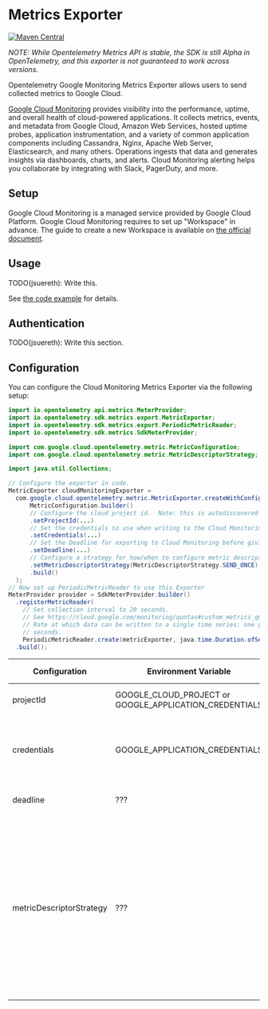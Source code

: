 # Metrics Exporter

[![Maven Central][maven-image]][maven-url]

*NOTE: While Opentelemetry Metrics API is stable, the SDK is still Alpha in OpenTelemetry, and this exporter is not guaranteed to work across versions.*

Opentelemetry Google Monitoring Metrics Exporter allows users to send collected metrics
to Google Cloud.

[Google Cloud Monitoring](https://cloud.google.com/monitoring) provides visibility into the performance, uptime, and overall health of cloud-powered applications. It collects metrics, events, and metadata from Google Cloud, Amazon Web Services, hosted uptime probes, application instrumentation, and a variety of common application components including Cassandra, Nginx, Apache Web Server, Elasticsearch, and many others. Operations ingests that data and generates insights via dashboards, charts, and alerts. Cloud Monitoring alerting helps you collaborate by integrating with Slack, PagerDuty, and more.

## Setup

Google Cloud Monitoring is a managed service provided by Google Cloud Platform. Google Cloud Monitoring requires to set up "Workspace" in advance. The guide to create a new Workspace is available on [the official document](https://cloud.google.com/monitoring/workspaces/create).

## Usage

TODO(jsuereth): Write this.

See [the code example](../../examples/metrics) for details.

## Authentication

TODO(jsuereth): Write this section.

## Configuration

You can configure the Cloud Monitoring Metrics Exporter via the following setup:

```java
import io.opentelemetry.api.metrics.MeterProvider;
import io.opentelemetry.sdk.metrics.export.MetricExporter;
import io.opentelemetry.sdk.metrics.export.PeriodicMetricReader;
import io.opentelemetry.sdk.metrics.SdkMeterProvider;

import com.google.cloud.opentelemetry.metric.MetricConfiguration;
import com.google.cloud.opentelemetry.metric.MetricDescriptorStrategy;

import java.util.Collections;

// Configure the exporter in code.
MetricExporter cloudMonitoringExporter =
  com.google.cloud.opentelemetry.metric.MetricExporter.createWithConfiguration(
      MetricConfiguration.builder()
      // Configure the cloud project id.  Note: this is autodiscovered by default.
      .setProjectId(...)
      // Set the credentials to use when writing to the Cloud Monitoring API
      .setCredentials(...)
      // Set the Deadline for exporting to Cloud Monitoring before giving up.
      .setDeadline(...)
      // Configure a strategy for how/when to configure metric descriptors.
      .setMetricDescriptorStrategy(MetricDescriptorStrategy.SEND_ONCE)
      .build()
  );
// Now set up PeriodicMetricReader to use this Exporter
MeterProvider provider = SdkMeterProvider.builder()
  .registerMetricReader(
    // Set collection interval to 20 seconds.
    // See https://cloud.google.com/monitoring/quotas#custom_metrics_quotas
    // Rate at which data can be written to a single time series: one point each 10
    // seconds.
    PeriodicMetricReader.create(metricExporter, java.time.Duration.ofSeconds(20)))
  .build();
```

| Configuration | Environment Variable | JVM Property | Description | Default |
| ------------- | -------------------- | ------------ | ----------- | ------- |
| projectId     | GOOGLE_CLOUD_PROJECT or GOOGLE_APPLICATION_CREDENTIALS | ??? | The cloud project id.  This is autodiscovered. | The autodiscovered value. |
| credentials | GOOGLE_APPLICATION_CREDENTIALS | N/A | Credentials to use when talking to Cloud Monitoring API. | App Engine, Cloud Shell, GCE built-in or provided by `gcloud auth application-default login` |
| deadline      | ??? | ??? | The deadline limit on export calls to Cloud Monitoring API | 10 seconds |
| metricDescriptorStrategy | ??? | ??? | How to adapt OpenTelemetry metric definition into google cloud. `ALWAYS_SEND` will try to create metric descriptors on every export.  `SEND_ONCE` will try to create metric descriptors once per Java instance/classloader. `NEVER_SEND` will rely on Cloud Monitoring's auto-generated MetricDescriptors from time series. | `SEND_ONCE` |



[maven-image]: https://maven-badges.herokuapp.com/maven-central/com.google.cloud.opentelemetry/exporter-metrics/badge.svg
[maven-url]: https://maven-badges.herokuapp.com/maven-central/com.google.cloud.opentelemetry/exporter-metrics